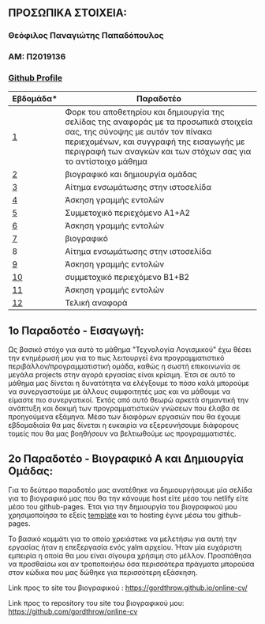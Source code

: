 ## ΠΡΟΣΩΠΙΚΑ ΣΤΟΙΧΕΙΑ:

### Θεόφιλος Παναγιώτης Παπαδόπουλος
### ΑΜ: Π2019136
### [Github Profile](https://github.com/gordthrow/)

| Εβδομάδα* | Παραδοτέο |
| --- | --- |
| <a href="#P">1</a> |Φορκ του αποθετηρίου και δημιουργία της σελίδας της αναφοράς με τα προσωπικά στοιχεία σας, της σύνοψης με αυτόν τον πίνακα περιεχομένων, και συγγραφή της εισαγωγής με περιγραφή των αναγκών και των στόχων σας για το αντίστοιχο μάθημα |
| <a href="#P-1">2</a> | βιογραφικό και δημιουργία ομάδας</a> |
| <a href="#P-2">3</a> | Αίτημα ενσωμάτωσης στην ιστοσελίδα</a> |
| <a href="#P-3">4</a> | Άσκηση γραμμής εντολών </a>  |
|  <a href="#P-4">5 </a> | Συμμετοχικό περιεχόμενο A1+A2</a> |
| <a href="#P-5">6 </a>| Άσκηση γραμμής εντολών</a> |
| <a href="#P-6">7 </a>| βιογραφικό</a> |
| 8 |Αίτημα ενσωμάτωσης στην ιστοσελίδα |
| <a href="#P-8">9</a> | Άσκηση γραμμής εντολών</a> |
| <a href="#P-7">10</a> | συμμετοχικό περιεχόμενο B1+B2 </a>|
| <a href="#P-8">11</a> |Άσκηση γραμμής εντολών</a> |
| <a href="#P-10">12</a> | Τελική αναφορά </a>|


## <a name="P">1ο Παραδοτέο - Εισαγωγή:</a>
Ως βασικό στόχο για αυτό το μάθημα "Τεχνολογία Λογισμικού" έχω θέσει την ενημέρωσή μου για το πως λειτουργεί ένα προγραμματιστικό περιβάλλον/προγραμματιστική ομάδα, καθώς η σωστή επικοινωνία σε μεγάλα projects στην αγορά εργασίας είναι κρίσιμη. Έτσι σε αυτό το μάθημα μας δίνεται η δυνατότητα να ελέγξουμε το πόσο καλά μπορούμε να συνεργαστούμε με άλλους συμφοιτητές μας και να μάθουμε να είμαστε πιο συνεργατικοί.
Έκτός από αυτό θεωρώ αρκετά σημαντική την ανάπτυξη και δοκιμή των προγραμματιστικών γνώσεων που έλαβα σε προηγούμενα εξάμηνα. Μέσο των διαφόρων εργασιών που θα έχουμε εβδομαδιαία θα μας δίνεται η ευκαιρία να εξερευνήσουμε διάφορους τομείς που θα μας βοηθήσουν να βελτιωθούμε ως προγραμματιστές.

 ## <a name="P-1">2ο Παραδοτέο - Βιογραφικό Α και Δημιουργία Oμάδας:</a>
 
Για το δεύτερο παραδοτέο μας ανατέθηκε να δημιουργήσουμε μία σελίδα για το βιογραφικό μας που θα την κάνουμε host είτε μέσο του netlify είτε μέσο του github-pages. Έτσι για την δημιουργία του βιογραφικού μου χρησιμοποίησα το εξείς [template](https://github.com/sharu725/online-cv/) και το hosting έγινε μέσω του github-pages. 

Το βασικό κομμάτι για το οποίο χρειάστικε να μελετήσω για αυτή την εργασίας ήταν η επεξεργασία ενός yalm αρχείου. Ήταν μία ευχάριστη εμπειρία η οποία θα μου είναι σίγουρα χρήσιμη στο μέλλον. Προσπάθησα να προσθαίσω και αν τροποποιήσω όσα περισσότερα πράγματα μπορούσα στον κώδικα που μας δώθηκε για περισσότερη εξάσκηση.

Link προς το site του βιογραφικού : https://gordthrow.github.io/online-cv/

Link προς το repository του site του βιογραφικού μου: https://github.com/gordthrow/online-cv
